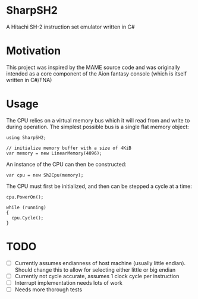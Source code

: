 # SharpSH2
A Hitachi SH-2 instruction set emulator written in C#

# Motivation
This project was inspired by the MAME source code and was originally intended as a core component of the Aion fantasy console (which is itself written in C#/FNA)

# Usage
The CPU relies on a virtual memory bus which it will read from and write to during operation. The simplest possible bus is a single flat memory object:
```
using SharpSH2;

// initialize memory buffer with a size of 4KiB
var memory = new LinearMemory(4096);
```
An instance of the CPU can then be constructed:
```
var cpu = new Sh2Cpu(memory);
```
The CPU must first be initialized, and then can be stepped a cycle at a time:
```
cpu.PowerOn();

while (running)
{
  cpu.Cycle();
}
```

# TODO
- [ ] Currently assumes endianness of host machine (usually little endian). Should change this to allow for selecting either little or big endian
- [ ] Currently not cycle accurate, assumes 1 clock cycle per instruction
- [ ] Interrupt implementation needs lots of work
- [ ] Needs more thorough tests
